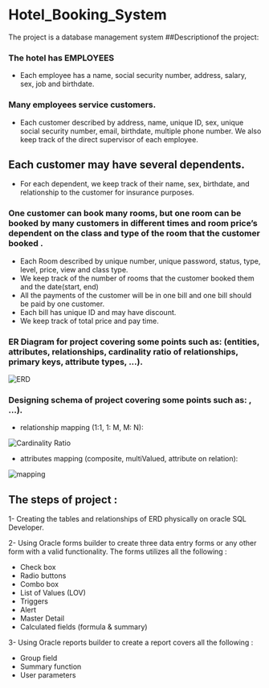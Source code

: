 # Hotel_Booking_System
The project is a database management system 
##Descriptionof the project:
### The hotel has EMPLOYEES 
- Each employee has a name, social security number, address, salary, sex, job and birthdate. 
### Many employees service customers.
- Each customer described by address, name, unique ID, sex, unique social security number, email, birthdate, multiple phone number. We also keep track of the direct supervisor of each employee.
## Each customer may have several dependents. 
- For each dependent, we keep track of their name, sex, birthdate, and relationship to the customer for insurance purposes.
### One customer can book many rooms, but one room can be booked by many customers in different times and room price’s dependent on the class and type of the room that the customer booked . 
- Each Room described by unique number, unique password, status, type, level, price, view and class type.   
- We keep track of the number of rooms that the customer booked them and the date(start, end)
- All the payments of the customer will be in one bill and one bill should be paid by one customer.
- Each bill has unique ID and may have discount. 
- We keep track of total price and pay time.

### ER Diagram for project covering some points such as: (entities, attributes, relationships, cardinality ratio of relationships, primary keys, attribute types, ...).

![ERD](https://user-images.githubusercontent.com/92521186/175804288-b3908f5e-a5a9-459a-a239-7101381c0e87.png)

### Designing schema of project covering some points such as: , ...).

- relationship mapping (1:1, 1: M, M: N):

![Cardinality Ratio](https://user-images.githubusercontent.com/92521186/175804454-ba2778ae-4d3a-475e-9942-47b215b54e5b.png)

- attributes mapping (composite, multiValued, attribute on relation):

![mapping](https://user-images.githubusercontent.com/92521186/175804292-1ddcae32-40e3-4a14-b761-130616158478.jpeg)

## The steps of project :
1- Creating the tables and relationships of ERD physically on oracle SQL Developer.

2- Using Oracle forms builder to create three data entry forms or any other form with a valid functionality. The forms utilizes all the following :
- Check box
- Radio buttons
- Combo box
- List of Values (LOV)
- Triggers
- Alert
- Master Detail
- Calculated fields (formula & summary)

3- Using Oracle reports builder to create a report covers all the following :
- Group field
- Summary function
- User parameters
